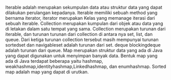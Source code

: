 Iterable adalah merupakan sekumpulan data atau struktur data yang dapat dilakukan perulangan kepadanya. Iterable memiliki sebuah method yang bernama iterator, iterator merupakan Kelas yang memanage iterasi dari sebuah iterable. Collection merupakan kumpulan dari objek atau data yang di letakan dalam satu tempat yang sama. Collection merupakan turunan dari iterable, dan turunan turunan dari collection di antara nya set, list, dan queue. Dari ketiga turunan collection tersebut masih mempunyai turunan sortedset dan navigableset adalah turunan dari set. deque blockingdeque adalah turunan dari queue. 
Map merupakan struktur data yang ada di Java yang dapat digunakan untuk menyimpan banyak data. Bentuk map yang ada di Java terdapat beberapa yaitu hashmap, weakhashmap,identityhashmap,Linkedhashmap, dan enumhashmap. Sorted map adalah map yang dapat di urutkan.
